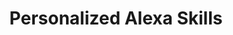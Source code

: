 ---
layout: portfolio
type: project
title: Personalized Alexa Skills
description: Alexa Skills become really useful when they're personalized, especially if they're connected to another account like Lyft or your bank. I led the design of skill personalization including account linking, privacy settings, and authentication methods.
keys:
  project: AmazonPersonalizedSkills
  company: amazon
preview:
    title: Personalized Alexa Skills
    description: Alexa Skills become really useful when they're personalized, especially if they're connected to another account like Lyft or your bank. I led the design of skill personalization including account linking, privacy settings, and authentication methods.
---